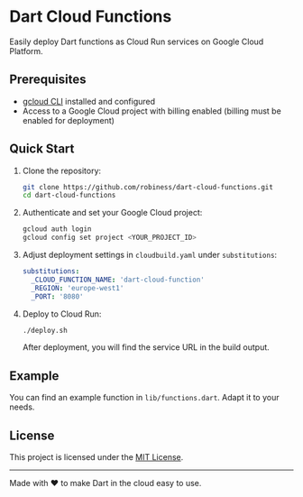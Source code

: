 # Dart Cloud Functions

Easily deploy Dart functions as Cloud Run services on Google Cloud Platform.

## Prerequisites

- [gcloud CLI](https://cloud.google.com/sdk/docs/install) installed and configured
- Access to a Google Cloud project with billing enabled (billing must be enabled for deployment)

## Quick Start

1. Clone the repository:
   ```sh
   git clone https://github.com/robiness/dart-cloud-functions.git
   cd dart-cloud-functions
   ```
2. Authenticate and set your Google Cloud project:
   ```sh
   gcloud auth login
   gcloud config set project <YOUR_PROJECT_ID>
   ```
3. Adjust deployment settings in `cloudbuild.yaml` under `substitutions`:
   ```yaml
   substitutions:
     _CLOUD_FUNCTION_NAME: 'dart-cloud-function'
     _REGION: 'europe-west1'
     _PORT: '8080'
   ```
4. Deploy to Cloud Run:
   ```sh
   ./deploy.sh
   ```
   After deployment, you will find the service URL in the build output.

## Example

You can find an example function in `lib/functions.dart`. Adapt it to your needs.

## License

This project is licensed under the [MIT License](LICENSE).

---

Made with ❤️ to make Dart in the cloud easy to use.

